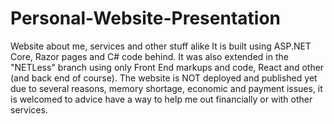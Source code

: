 # Personal-Website-Presentation
Website about me, services and other stuff alike It is built using ASP.NET Core, Razor pages and C# code behind. It was also extended in the "NETLess" branch using only Front End markups and code, React and other (and back end of course).
The website is NOT deployed and published yet due to several reasons, memory shortage, economic and payment issues, it is welcomed to advice have a way to help me out financially or with other services.
